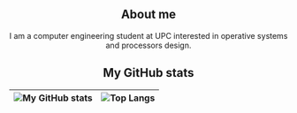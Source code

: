 <div id="content" align="center">

## About me
I am a computer engineering student at UPC interested in operative systems and processors design.

## My GitHub stats

<!-- https://github.com/anuraghazra/github-readme-stats -->
| ![My GitHub stats](https://github-readme-stats.vercel.app/api?username=raulgilabert&theme=dark\&show_icons=true\&rank_icon=github) | ![Top Langs](https://github-readme-stats.vercel.app/api/top-langs/?username=raulgilabert&layout=compact&theme=dark&langs_count=9) |
|:--:|:--:|

